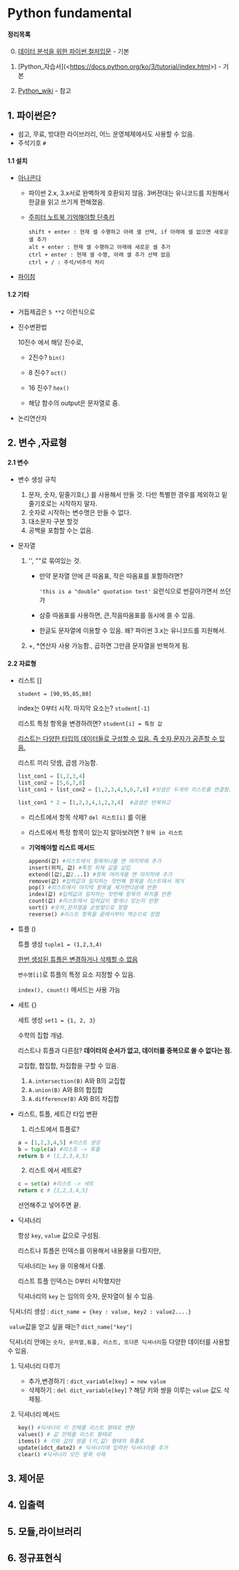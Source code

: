# Python fundamental

#### 정리목록

0. [데이터 분석을 위한 파이썬 철저입문](<http://www.yes24.com/Product/goods/63033697>) - 기본

1. [Python_자습서](<<https://docs.python.org/ko/3/tutorial/index.html>>) - 기본
2. [Python_wiki](<https://wikidocs.net/17090>) - 참고



## 1. 파이썬은?

- 쉽고, 무료, 방대한 라이브러리, 어느 운영체제에서도 사용할 수 있음.
- 주석기호 `#`



#### 1.1 설치

- [아나콘다](<https://www.anaconda.com/distribution/>)

  - 파이썬 2.x, 3.x서로 완벽하게 호환되지 않음. 3버젼대는 유니코드를 지원해서 한글을 읽고 쓰기게 편해졌음. 

  - <u>주피터 노트북 기억해야할 단축키</u>

    ```
    shift + enter : 현재 셀 수행하고 아래 셀 선택, if 아래에 셀 없으면 새로운 셀 추가
    alt + enter : 현재 셀 수행하고 아래에 새로운 셀 추가
    ctrl + enter : 현재 셀 수행, 아래 셀 추가 선택 없음
    ctrl + / : 주석/비주석 처리
    ```

    

- [파이참](<https://www.jetbrains.com/pycharm/download/>)



#### 1.2 기타

- 거듭제곱은 `5 **2` 이런식으로

- 진수변환법 

  10진수 에서 해당 진수로,

  - 2진수? `bin()`

  - 8 진수? `oct()`

  - 16 진수? `hex()`
  - 해당 함수의 output은 문자열로 줌.

- 논리연산자




## 2. 변수 ,자료형

#### 2.1 변수

- 변수 생성 규칙

  1. 문자, 숫자, 밑줄기호(_) 를 사용해서 만들 것. 다만 특별한 경우를 제외하고 밑줄기호로는 시작하지 말자.
  2. 숫자로 시작하는 변수명은 만들 수 없다.
  3. 대소문자 구분 할것
  4. 공백을 포함할 수는 없음.

- 문자열

  1. '', ""로 묶여있는 것.

     - 만약 문자열 안에 큰 따옴표, 작은 따옴표를 포함하려면? 

       `'this is a "double" quotation test'` 요런식으로 번갈아가면서 쓰던가

     - 삼중 따옴표를 사용하면, 큰,작음따옴표를 동시에 쓸 수 있음.

     - 한글도 문자열에 이용할 수 있음. 왜? 파이썬 3.x는 유니코드를 지원해서.
     
  2. +, *연산자 사용 가능함., 곱하면 그만큼 문자열을 반복하게 됨.
  
  
#### 2.2 자료형

- 리스트 []

  `student = [90,95,85,80]` 

  index는 0부터 시작. 마지막 요소는? `student[-1]`

  리스트 특정 항목을 변경하려면? `student[i] = 특정 값`

  <u>리스트는 다양한 타입의 데이터들로 구성할 수 있음. 즉 숫자,문자가 공존할 수 있음.</u>

  리스트 끼리 덧셈, 곱셈 가능함.

  ```python
  list_con1 = [1,2,3,4]
  list_con2 = [5,6,7,8]
  list_con1 + list_con2 = [1,2,3,4,5,6,7,8] #덧셈은 두개의 리스트를 연결함.
  
  list_con1 * 2 = [1,2,3,4,1,2,3,4]  #곱셈은 반복하고
  ```

  - 리스트에서 항목 삭제? `del 리스트[i]` 를 이용

  - 리스트에서 특정 항목이 있는지 알아보려면 ? `항목 in 리스트`

  - **기억해야할 리스트 매서드**

    ```python
    append(값) #리스트에서 항목하나를 맨 마지막에 추가
    insert(위치, 값) #특정 위체 값을 삽입
    extend([값1,값2...]) #항목 여러개를 맨 마지막에 추가
    remove(값) #입력값과 일치하는 첫번째 항목을 리스트에서 제거
    pop() #리스트에서 마지막 항목을 제거한다음에 반환
    index(값) #입력값과 일치하는 첫번째 항목의 위치를 반환
    count(값) #리스트에서 입력값이 몇개나 있는지 반환
    sort() #숫자,문자열을 순방향으로 정렬
    reverse() #리스트 항목을 끝에서부터 역순으로 정렬
    ```

- 튜플 ()

  튜플 생성 `tuple1 = (1,2,3,4)`

  <u>한번 생성된 튜플은 변경하거나 삭제할 수 없음</u>

  `변수명[i]`로 튜플의 특정 요소 지정할 수 있음.

  `index(), count()` 메서드는 사용 가능



- 세트 {}

  세트 생성 `set1 = {1, 2, 3}`

  수학의 집합 개념. 

  리스트나 튜플과 다른점? **데이터의 순서가 없고, 데이터를 중복으로 쓸 수 없다는 점.**

  교집합, 합집합, 차집합을 구할 수 있음.

  	1. `A.intersection(B)` A와 B의 교집합
   	2. `A.union(B)` A와 B의 합집합
   	3. `A.difference(B)` A와 B의 차집합



- 리스트, 튜플, 세트간 타입 변환

  1. 리스트에서 튜플로?

  ```python
  a = [1,2,3,4,5] #리스트 생성
  b = tuple(a) #리스트 -> 튜플
  return b # (1,2,3,4,5)
  ```

  2. 리스트 에서 세트로?

  ```python
  c = set(a) #리스트 -> 세트
  return c # {1,2,3,4,5}
  ```

  선언해주고 넣어주면 끝.



- 딕셔너리

  항상 `key`, `value` 값으로 구성됨. 

  리스트나 튜플은 인덱스를 이용해서 내용물을 다뤘지만,

  딕셔너리는 `key` 을 이용해서 다룸.

  리스트 튜플 인덱스는 0부터 시작했지만

  딕셔너리의 `key` 는 임의의 숫자, 문자열이 될 수 있음.



​		딕셔너리 생성 : `dict_name = {key : value, key2 : value2....}`

​		`value`값을 얻고 싶을 때는? `dict_name["key"]`

​		딕셔너리 안에는 `숫자, 문자열,튜플, 리스트, 또다른 딕셔너리`등 다양한 데이터를 사용할 수 있음.



  1. 딕셔너리 다루기

     - 추가,변경하기 : `dict_variable[key] = new value`
     - 삭제하기 : `del dict_variable[key]` ? 해당 키와 쌍을 이루는 `value` 값도 삭제됨.

  2. 딕셔너리 메서드

     ```python
     key() #딕셔너리 키 전체를 리스트 형태로 변환
     values() # 값 전체를 리스트 형태로
     items() # 키와 값의 쌍을 (키,값) 형태의 튜플로
     update(idct_date2) # 딕셔너리에 입력된 딕셔너리를 추가
     clear() #딕셔너리 모든 항목 삭제
     ```
     
     
     
     

## 3. 제어문



## 4. 입출력



## 5. 모듈,라이브러리



## 6. 정규표현식